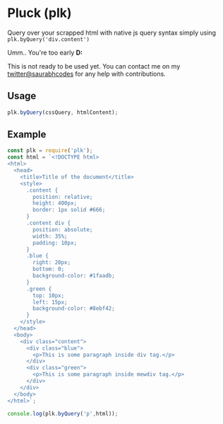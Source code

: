 # Pluck (plk)
Query over your scrapped html with native js query syntax simply using `plk.byQuery('div.content')`

Umm.. You're too early **D:** 

This is not ready to be used yet. You can contact me on my [twitter@saurabhcodes](https://twitter.com/saurabhcodes) for any help with contributions.

## Usage
```js
plk.byQuery(cssQuery, htmlContent);
```

## Example
```js
const plk = require('plk');
const html = `<!DOCTYPE html>
<html>
  <head>
    <title>Title of the document</title>
    <style>
      .content { 
        position: relative; 
        height: 400px;
        border: 1px solid #666;
      }
      .content div { 
        position: absolute; 
        width: 35%; 
        padding: 10px; 
      }
      .blue { 
        right: 20px;
        bottom: 0;
        background-color: #1faadb; 
      }
      .green { 
        top: 10px; 
        left: 15px; 
        background-color: #8ebf42; 
      }
    </style>
  </head>
  <body>
    <div class="content">
      <div class="blue">
        <p>This is some paragraph inside div tag.</p>
      </div>
      <div class="green">
        <p>This is some paragraph inside mewdiv tag.</p>
      </div>
    </div>
  </body>
</html>`;

console.log(plk.byQuery('p',html));
```